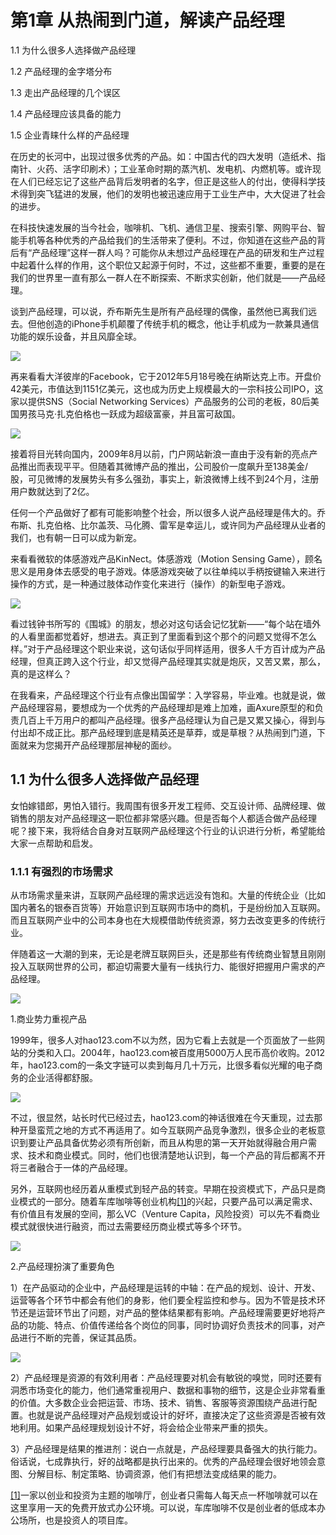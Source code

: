 # 第1章 从热闹到门道，解读产品经理

1.1 为什么很多人选择做产品经理

1.2 产品经理的金字塔分布

1.3 走出产品经理的几个误区

1.4 产品经理应该具备的能力

1.5 企业青睐什么样的产品经理

在历史的长河中，出现过很多优秀的产品。如：中国古代的四大发明（造纸术、指南针、火药、活字印刷术）；工业革命时期的蒸汽机、发电机、内燃机等。或许现在人们已经忘记了这些产品背后发明者的名字，但正是这些人的付出，使得科学技术得到突飞猛进的发展，他们的发明也被迅速应用于工业生产中，大大促进了社会的进步。

在科技快速发展的当今社会，咖啡机、飞机、通信卫星、搜索引擎、网购平台、智能手机等各种优秀的产品给我们的生活带来了便利。不过，你知道在这些产品的背后有“产品经理”这样一群人吗？可能你从未想过产品经理在产品的研发和生产过程中起着什么样的作用，这个职位又起源于何时，不过，这些都不重要，重要的是在我们的世界里一直有那么一群人在不断探索、不断求实创新，他们就是——产品经理。

谈到产品经理，可以说，乔布斯先生是所有产品经理的偶像，虽然他已离我们远去。但他创造的iPhone手机颠覆了传统手机的概念，他让手机成为一款兼具通信功能的娱乐设备，并且风靡全球。

![](images/image01879_jpeg)

再来看看大洋彼岸的Facebook，它于2012年5月18号晚在纳斯达克上市。开盘价42美元，市值达到1151亿美元，这也成为历史上规模最大的一宗科技公司IPO，这家以提供SNS（Social Networking Services）产品服务的公司的老板，80后美国男孩马克·扎克伯格也一跃成为超级富豪，并且富可敌国。

![](images/image01880_jpeg)

接着将目光转向国内，2009年8月以前，门户网站新浪一直由于没有新的亮点产品推出而表现平平。但随着其微博产品的推出，公司股价一度飙升至138美金/股，可见微博的发展势头有多么强劲，事实上，新浪微博上线不到24个月，注册用户数就达到了2亿。

任何一个产品做好了都有可能影响整个社会，所以很多人说产品经理是伟大的。乔布斯、扎克伯格、比尔盖茨、马化腾、雷军是幸运儿，或许同为产品经理从业者的我们，也有朝一日可以成为新宠。

来看看微软的体感游戏产品KinNect。体感游戏（Motion Sensing Game），顾名思义是用身体去感受的电子游戏。体感游戏突破了以往单纯以手柄按键输入来进行操作的方式，是一种通过肢体动作变化来进行（操作）的新型电子游戏。

![](images/image01881_jpeg)

看过钱钟书所写的《围城》的朋友，想必对这句话会记忆犹新——“每个站在墙外的人看里面都觉着好，想进去。真正到了里面看到这个那个的问题又觉得不怎么样。”对于产品经理这个职业来说，这句话似乎同样适用，很多人千方百计成为产品经理，但真正跨入这个行业，却又觉得产品经理其实就是炮灰，又苦又累，那么，真的是这样么？

在我看来，产品经理这个行业有点像出国留学：入学容易，毕业难。也就是说，做产品经理容易，要想成为一个优秀的产品经理却是难上加难，画Axure原型的和负责几百上千万用户的都叫产品经理。很多产品经理认为自己是又累又操心，得到与付出却不成正比。那产品经理到底是精英还是草莽，或是草根？从热闹到门道，下面就来为您揭开产品经理那层神秘的面纱。

## 1.1 为什么很多人选择做产品经理

女怕嫁错郎，男怕入错行。我周围有很多开发工程师、交互设计师、品牌经理、做销售的朋友对产品经理这一职位都非常感兴趣。但是否每个人都适合做产品经理呢？接下来，我将结合自身对互联网产品经理这个行业的认识进行分析，希望能给大家一点帮助和启发。

### 1.1.1 有强烈的市场需求

从市场需求量来讲，互联网产品经理的需求远远没有饱和。大量的传统企业（比如国内著名的银泰百货等）开始意识到互联网市场中的商机，于是纷纷加入互联网。而且互联网产业中的公司本身也在大规模借助传统资源，努力去改变更多的传统行业。

伴随着这一大潮的到来，无论是老牌互联网巨头，还是那些有传统商业智慧且刚刚投入互联网世界的公司，都迫切需要大量有一线执行力、能很好把握用户需求的产品经理。

![](images/image01882_jpeg)

1.商业势力重视产品

1999年，很多人对hao123.com不以为然，因为它看上去就是一个页面放了一些网站的分类和入口。2004年，hao123.com被百度用5000万人民币高价收购。2012年，hao123.com的一条文字链可以卖到每月几十万元，比很多看似光耀的电子商务的企业活得都舒服。

![](images/image01883_jpeg)

不过，很显然，站长时代已经过去，hao123.com的神话很难在今天重现，过去那种开垦蛮荒之地的方式不再适用了。如今互联网产品竞争激烈，很多企业的老板意识到要让产品具备优势必须有所创新，而且从构思的第一天开始就得融合用户需求、技术和商业模式。同时，他们也很清楚地认识到，每一个产品的背后都离不开将三者融合于一体的产品经理。

另外，互联网也经历着从重模式到轻产品的转变。早期在投资模式下，产品只是商业模式的一部分。随着车库咖啡等创业机构[[1]](part0544.xhtml#ch1-back)的兴起，只要产品可以满足需求、有价值且有发展的空间，那么VC（Venture Capita，风险投资）可以先不看商业模式就很快进行融资，而过去需要经历商业模式等多个环节。

![](images/image01884_jpeg)

2.产品经理扮演了重要角色

1）在产品驱动的企业中，产品经理是运转的中轴：在产品的规划、设计、开发、运营等各个环节中都会有他们的身影，他们要全程监控和参与。因为不管是技术环节还是运营环节出了问题，对产品的整体结果都有影响。产品经理需要更好地将产品的功能、特点、价值传递给各个岗位的同事，同时协调好负责技术的同事，对产品进行不断的完善，保证其品质。

![](images/image01885_jpeg)

2）产品经理是资源的有效利用者：产品经理要对机会有敏锐的嗅觉，同时还要有洞悉市场变化的能力，他们通常重视用户、数据和事物的细节，这是企业非常看重的价值。大多数企业会把运营、市场、技术、销售、客服等资源围绕产品进行配置。也就是说产品经理对产品规划或设计的好坏，直接决定了这些资源是否被有效地利用。如果产品经理规划设计不好，将会给企业带来严重的损失。

3）产品经理是结果的推进剂：说白一点就是，产品经理要具备强大的执行能力。俗话说，七成靠执行，好的战略都是执行出来的。优秀的产品经理会很好地领会意图、分解目标、制定策略、协调资源，他们有把想法变成结果的能力。

[[1]](part0544.xhtml#ch1)一家以创业和投资为主题的咖啡厅，创业者只需每人每天点一杯咖啡就可以在这里享用一天的免费开放式办公环境。可以说，车库咖啡不仅是创业者的低成本办公场所，也是投资人的项目库。
